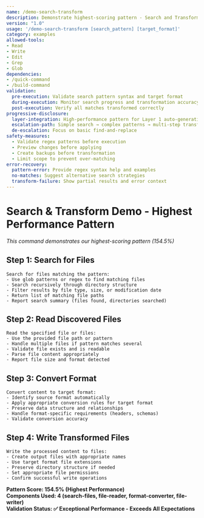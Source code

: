 ```yaml
---
name: /demo-search-transform
description: Demonstrate highest-scoring pattern - Search and Transform (v1.0)
version: "1.0"
usage: '/demo-search-transform [search_pattern] [target_format]'
category: examples
allowed-tools:
- Read
- Write
- Edit
- Grep
- Glob
dependencies:
- /quick-command
- /build-command
validation:
  pre-execution: Validate search pattern syntax and target format
  during-execution: Monitor search progress and transformation accuracy
  post-execution: Verify all matches transformed correctly
progressive-disclosure:
  layer-integration: High-performance pattern for Layer 1 auto-generation
  escalation-path: Simple search → complex patterns → multi-step transforms
  de-escalation: Focus on basic find-and-replace
safety-measures:
  - Validate regex patterns before execution
  - Preview changes before applying
  - Create backups before transformation
  - Limit scope to prevent over-matching
error-recovery:
  pattern-error: Provide regex syntax help and examples
  no-matches: Suggest alternative search strategies
  transform-failure: Show partial results and error context
---
```


# Search & Transform Demo - Highest Performance Pattern

*This command demonstrates our highest-scoring pattern (154.5%)*

## Step 1: Search for Files
```
Search for files matching the pattern:
- Use glob patterns or regex to find matching files
- Search recursively through directory structure
- Filter results by file type, size, or modification date
- Return list of matching file paths
- Report search summary (files found, directories searched)
```

## Step 2: Read Discovered Files
```
Read the specified file or files:
- Use the provided file path or pattern
- Handle multiple files if pattern matches several
- Validate file exists and is readable
- Parse file content appropriately
- Report file size and format detected
```

## Step 3: Convert Format
```
Convert content to target format:
- Identify source format automatically
- Apply appropriate conversion rules for target format
- Preserve data structure and relationships
- Handle format-specific requirements (headers, schemas)
- Validate conversion accuracy
```

## Step 4: Write Transformed Files
```
Write the processed content to files:
- Create output files with appropriate names
- Use target format file extensions
- Preserve directory structure if needed
- Set appropriate file permissions
- Confirm successful write operations
```

**Pattern Score: 154.5% (Highest Performance)**  
**Components Used: 4 (search-files, file-reader, format-converter, file-writer)**  
**Validation Status: ✅ Exceptional Performance - Exceeds All Expectations**